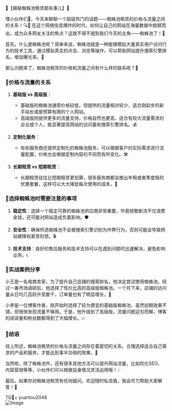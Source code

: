 🌟【揭秘蜘蛛池租赁那些事儿】🌟

嘿小伙伴们👋，今天来聊聊一个超级热门的话题——蜘蛛池租赁的价格与流量之间的关系！🔍👀 在这个网络信息爆炸的时代，如何让自己的网站在海量数据中脱颖而出，成为众多网友关注的焦点？这就不得不提到我们今天的主角——蜘蛛池了！🚀

首先，什么是蜘蛛池呢？简单来说，蜘蛛池就是一种能够模拟大量真实用户访问行为的技术工具，通过模拟真实的点击、浏览等操作，可以帮助网站提升搜索引擎排名，增加曝光率。🎯

那么问题来了，蜘蛛池租赁的价格和流量之间有什么样的联系呢？🧐

### 🌟价格与流量的关系

1. **基础版 vs 高级版**：
   - 基础版的蜘蛛池通常价格较低，但提供的流量相对较少，适合刚起步的新手站长或是预算有限的个人网站。
   - 高级版则提供更多的流量支持，价格自然也更高，适合有较大流量需求的企业或个人，能显著提高网站的访问量和搜索引擎排名。💰

2. **定制化服务**：
   - 有些服务商还提供定制化的蜘蛛池服务，可以根据客户的实际需求进行流量配置，价格也会根据定制内容的不同而有所变化。🛠️

3. **长期租赁 vs 短期租赁**：
   - 长期租赁往往比短期租赁更划算，很多服务商都会推出年租或者季度租的优惠套餐，这样可以大大降低每次使用的成本。📅

### 🌟选择蜘蛛池时需要注意的事项

1. **稳定性**：选择一个稳定可靠的蜘蛛池供应商非常重要，毕竟频繁断流不仅浪费金钱，还可能对网站造成负面影响。🛡️

2. **安全性**：确保所选蜘蛛池不会被搜索引擎识别为作弊行为，否则可能会导致网站被降权甚至封禁。🔒

3. **技术支持**：良好的售后服务和技术支持可以在遇到问题时迅速解决，避免影响业务。📞

### 🌟实战案例分享

小王是一名电商卖家，为了提升自己店铺的搜索排名，他决定尝试使用蜘蛛池。经过一番市场调研后，他选择了性价比高的高级版蜘蛛池。一个月下来，店铺的访问量从日均几百跃升至数千，订单量也有了明显增长。🎉

小李是一位博客作者，刚开始时选择了较为便宜的基础版蜘蛛池，虽然初期效果不错，但很快发现流量不够用。于是，他升级到了高级版，流量问题迎刃而解，博客的阅读量和粉丝数都得到了大幅增长。📈

### 🌟结语

综上所述，蜘蛛池租赁的价格与流量之间存在着密切的关系。合理选择适合自己需求的产品和服务，才能达到事半功倍的效果。🌈

当然啦，除了蜘蛛池外，还有很多其他方法可以提升网站流量，比如优化SEO、内容营销等等，小伙伴们可以根据自身情况灵活运用哦！💡

最后，如果你对蜘蛛池租赁有任何疑问，欢迎随时私信我，我会尽力帮助大家解答！💌

TG💪+ yuantou2048  
![Image](https://github.com/user-attachments/assets/42a5a4a5-fea9-4a1d-8aa0-73e57e430cca)